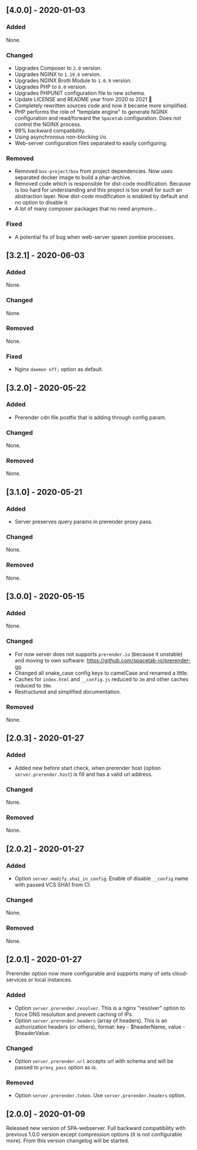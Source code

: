 ## [4.0.0] - 2020-01-03

### Added

None.

### Changed

* Upgrades Composer to `2.0` version.
* Upgrades NGINX to `1.19.6` version.
* Upgrades NGINX Brotli Module to `1.0.9` version.
* Upgrades PHP to `8.0` version.
* Upgrades PHPUNIT configuration file to new schema.
* Update LICENSE and README year from 2020 to 2021 🎇
* Completely rewritten sources code and now it became more simplified.
* PHP performs the role of "template engine" to generate NGINX configuration 
  and read/forward the `Spacetab` configuration. Does not control the NGINX process.
* 99% backward compatibility.
* Using asynchronous non-blocking i/o.
* Web-server configuration files separated to easily configuring.

### Removed

* Removed `box-project/box` from project dependencies. Now uses separated docker image to build a phar-archive.
* Removed code which is responsible for dist-code modification. Because is too hard for understanding and this project 
  is too small for such an abstraction layer. Now dist-code modification is enabled by default and no option to 
  disable it.
* A lot of many composer packages that no need anymore... 

### Fixed

* A potential fix of bug when web-server spawn zombie processes.

## [3.2.1] - 2020-06-03

### Added

None.

### Changed

None.

### Removed

None.

### Fixed

* Nginx `daemon off;` option as default.

## [3.2.0] - 2020-05-22

### Added

* Prerender cdn file postfix that is adding through config param.

### Changed

None.

### Removed

None.

## [3.1.0] - 2020-05-21

### Added

* Server preserves query params in prerender proxy pass.

### Changed

None.

### Removed

None.

## [3.0.0] - 2020-05-15

### Added

None.

### Changed

* For now server does not supports `prerender.io` (because it unstable) and moving to own software: https://github.com/spacetab-io/prerender-go
* Changed all snake_case config keys to camelCase and renamed a little.
* Caches for `index.html` and `__config.js` reduced to `2m` and other caches reduced to `30m`.
* Restructured and simplified documentation.

### Removed

None.

## [2.0.3] - 2020-01-27

### Added

- Added new before start check, when prerender host (option `server.prerender.host`) is fill and has a valid url address.

### Changed

None.

### Removed

None.

## [2.0.2] - 2020-01-27

### Added

- Option `server.modify.sha1_in_config`. Enable of disable `__config` name with passed VCS SHA1 from CI.

### Changed

None.

### Removed

None.

## [2.0.1] - 2020-01-27

Prerender option now more configurable and supports many of sets
cloud-services or local instances.

### Added

- Option `server.prerender.resolver`. This is a nginx "resolver" option to force DNS resolution and prevent caching of IPs.
- Option `server.prerender.headers` (array of headers). This is an authorization headers (or others), format: key - $headerName, value - $headerValue.

### Changed

- Option `server.prerender.url` accepts url with schema and will be passed to `proxy_pass` option as is.

### Removed

- Option `server.prerender.token`. Use `server.prerender.headers` option.

## [2.0.0] - 2020-01-09

Released new version of SPA-webserver.
Full backward compatibility with previous 1.0.0 version except
compression options (it is not configurable more). From this version
changelog will be started.

